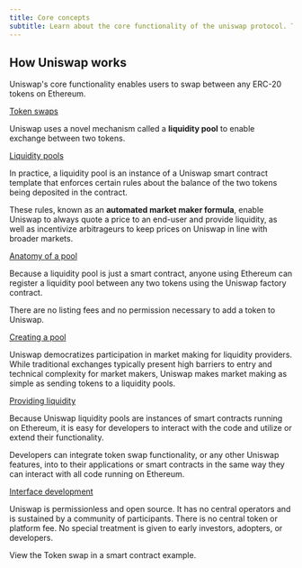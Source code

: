 ```yaml
---
title: Core concepts
subtitle: Learn about the core functionality of the uniswap protocol. Token Swaps.
---
```


## How Uniswap works

Uniswap's core functionality enables users to swap between any ERC-20 tokens on Ethereum.

[Token swaps](/token-swaps)

Uniswap uses a novel mechanism called a **liquidity pool** to enable exchange between two tokens.

[Liquidity pools](/liquidity-pools)

In practice, a liquidity pool is an instance of a Uniswap smart contract template that enforces certain rules about the balance of the two tokens being deposited in the contract.

These rules, known as an **automated market maker formula**, enable Uniswap to always quote a price to an end-user and provide liquidity, as well as incentivize arbitrageurs to keep prices on Uniswap in line with broader markets.

[Anatomy of a pool](/liquidity-pools)

Because a liquidity pool is just a smart contract, anyone using Ethereum can register a liquidity pool between any two tokens using the Uniswap factory contract.

There are no listing fees and no permission necessary to add a token to Uniswap.

[Creating a pool](/liquidity-pools)

Uniswap democratizes participation in market making for liquidity providers. While traditional exchanges typically present high barriers to entry and technical complexity for market makers, Uniswap makes market making as simple as sending tokens to a liquidity pools.

[Providing liquidity](/liquidity-pools)

Because Uniswap liquidity pools are instances of smart contracts running on Ethereum, it is easy for developers to interact with the code and utilize or extend their functionality.

Developers can integrate token swap functionality, or any other Uniswap features, into to their applications or smart contracts in the same way they can interact with all code running on Ethereum.

[Interface development](/liquidity-pools)

Uniswap is permissionless and open source. It has no central operators and is sustained by a community of participants. There is no central token or platform fee. No special treatment is given to early investors, adopters, or developers.

<Github link="">View the Token swap in a smart contract example.</Github>

